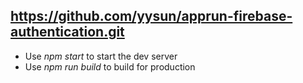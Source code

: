## https://github.com/yysun/apprun-firebase-authentication.git

* Use _npm start_ to start the dev server
* Use _npm run build_ to build for production

